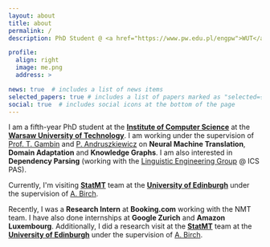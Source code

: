 ```yaml
---
layout: about
title: about
permalink: /
description: PhD Student @ <a href="https://www.pw.edu.pl/engpw">WUT</a>, currently @ <a href="https://www.ed.ac.uk/informatics"> UoE</a> 

profile:
  align: right
  image: me.png
  address: >

news: true  # includes a list of news items
selected_papers: true # includes a list of papers marked as "selected={true}"
social: true  # includes social icons at the bottom of the page
---
```


I am a fifth-year PhD student at the [**Institute of Computer Science**](http://www.ii.pw.edu.pl/ii_eng/Inst.-of-Computer-Science)
at the [**Warsaw University of Technology**](https://www.pw.edu.pl/engpw). I am working under the supervision of [Prof. T. Gambin](https://scholar.google.pl/citations?user=7yNxok4AAAAJ&hl=pl&oi=ao)
and [P. Andruszkiewicz](https://www.semanticscholar.org/author/P.-Andruszkiewicz/3103504) on **Neural Machine Translation**, **Domain Adaptation**
and **Knowledge Graphs**. I am also interested in **Dependency Parsing** (working with the
[Linguistic Engineering Group](http://zil.ipipan.waw.pl/) @ ICS PAS).

Currently, I'm visiting [**StatMT**](http://www.statmt.org/ued/) team at the [**University of Edinburgh**](https://www.ed.ac.uk/informatics)
under the supervision of [A. Birch](https://homepages.inf.ed.ac.uk/abmayne/).

Recently, I was a **Research Intern** at **Booking.com** working with the NMT team.
I have also done internships at **Google Zurich** and **Amazon Luxembourg**.
Additionally, I did a research visit at the [**StatMT**](http://www.statmt.org/ued/) team at the [**University of Edinburgh**](https://www.ed.ac.uk/informatics)
under the supervision of [A. Birch](https://homepages.inf.ed.ac.uk/abmayne/).
